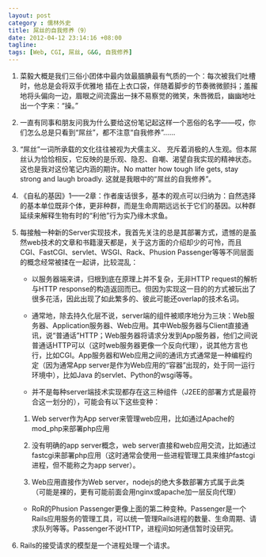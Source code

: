 ```yaml
---
layout: post
category : 儒林外史
title: 屌丝的自我修养（9）
date: 2012-04-12 23:14:16 +08:00
tagline:
tags: [Web, CGI, 屌丝, G&G, 自我修养]
---
```


1. 菜毅大概是我们三俗小团体中最内敛最腼腆最有气质的一个：每次被我们吐槽时，他总是会将双手优雅地 插在上衣口袋，伴随着脚步的节奏微微颤抖；羞赧地将头偏向一边，眉眼之间流露出一抹不易察觉的微笑，朱唇微启，幽幽地吐出一个字来：“操。”

2. 一直有同事和朋友问我为什么要给这份笔记起这样一个恶俗的名字——哎，你们怎么总是只看到“屌丝”，都不注意“自我修养”…… 

3. “屌丝”一词所承载的文化往往被视为犬儒主义、 充斥着消极的人生观。但本屌丝认为恰恰相反，它反映的是乐观、隐忍、自嘲、渴望自我实现的精神状态。这也是我对这份笔记内涵的期许。No matter how tough life gets, stay strong and laugh broadly. 这就是我眼中的“屌丝的自我修养”。

4. 《自私的基因》1——2章：作者废话很多，基本的观点可以归纳为：自然选择的基本单位既非个体，更非种群，而是生命周期远远长于它们的基因。以种群延续来解释生物有时的“利他”行为实乃缘木求鱼。

5. 每接触一种新的Server实现技术，我首先关注的总是其部署方式，遗憾的是虽然web技术的文章和书籍漫天都是，关于这方面的介绍却少的可怜，而且CGI、FastCGI、servlet、WSGI、Rack、Phusion Passenger等等不同层面的概念经常被揉在一起讲，比较混乱：

    * 以服务器端来讲，归根到底在原理上并不复杂，无非HTTP request的解析与HTTP response的构造返回而已。但因为实现这一目的的方式被玩出了很多花活，因此出现了如此繁多的、彼此可能还overlap的技术名词。

    * 通常地，除去持久化层不说，server端的组件被顺序地分为三块：Web服务器、Application服务器、Web应用。其中Web服务器与Client直接通讯，说“普通话”HTTP；Web服务器将请求分发到App服务器，他们之间说普通话HTTP可以（这时web服务器更像一个反向代理），说其他方言也行，比如CGI。App服务器和Web应用之间的通讯方式通常是一种编程约定（因为通常App server是作为Web应用的“容器”出现的，处于同一运行环境中），比如Java 的servlet、Python的wsgi等等。

    * 并不是每种server端技术实现都存在这三种组件（J2EE的部署方式是最符合这一划分的），可能会有以下这些变种：
    
    1. Web server作为App server来管理web应用，比如通过Apache的mod\_php来部署php应用

    2. 没有明确的app server概念，web server直接和web应用交流，比如通过fastcgi来部署php应用（这时通常会使用一些进程管理工具来维护fastcgi进程，但不能称之为app server）。

    3. Web应用直接作为Web server，nodejs的绝大多数部署方式属于此类（可能是裸的，更有可能前面会用nginx或apache加一层反向代理）

    * RoR的Phusion Passenger更像上面的第二种变种。Passenger是一个Rails应用服务的管理工具，可以统一管理Rails进程的数量、生命周期、请求队列等等。Passenger不说HTTP，进程间如何通信暂时没研究。

6. Rails的接受请求的模型是一个进程处理一个请求。


